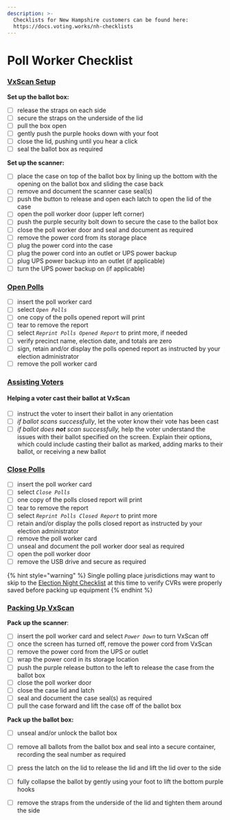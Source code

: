 ```yaml
---
description: >-
  Checklists for New Hampshire customers can be found here:
  https://docs.voting.works/nh-checklists
---
```


# Poll Worker Checklist

### [VxScan Setup](checklist.md#vxscan-setup)

**Set up the ballot box:**

* [ ] release the straps on each side
* [ ] secure the straps on the underside of the lid
* [ ] pull the box open
* [ ] gently push the purple hooks down with your foot
* [ ] close the lid, pushing until you hear a click
* [ ] seal the ballot box as required

**Set up the scanner:**

* [ ] place the case on top of the ballot box by lining up the bottom with the opening on the ballot box and sliding the case back
* [ ] remove and document the scanner case seal(s)
* [ ] push the button to release and open each latch to open the lid of the case
* [ ] open the poll worker door (upper left corner)
* [ ] push the purple security bolt down to secure the case to the ballot box
* [ ] close the poll worker door and seal and document as required
* [ ] remove the power cord from its storage place
* [ ] plug the power cord into the case
* [ ] plug the power cord into an outlet or UPS power backup
* [ ] plug UPS power backup into an outlet (if applicable)
* [ ] turn the UPS power backup on (if applicable)

### [Open Polls](../election-day-guides/opening-polls.md)

* [ ] insert the poll worker card
* [ ] select _`Open Polls`_
* [ ] one copy of the polls opened report will print
* [ ] tear to remove the report
* [ ] select _`Reprint Polls Opened Report`_ to print more, if needed
* [ ] verify precinct name, election date, and totals are zero
* [ ] sign, retain and/or display the polls opened report as instructed by your election administrator
* [ ] remove the poll worker card

### [Assisting Voters](checklist.md#assisting-voters)

#### **Helping a voter cast their ballot at VxScan**

* [ ] instruct the voter to insert their ballot in any orientation
* [ ] _if ballot scans successfully_, let the voter know their vote has been cast
* [ ] _if ballot does **not** scan successfully,_ help the voter understand the issues with their ballot specified on the screen. Explain their options, which could include casting their ballot as marked, adding marks to their ballot, or receiving a new ballot

### [Close Polls](checklist.md#close-polls)

* [ ] insert the poll worker card
* [ ] select _`Close Polls`_
* [ ] one copy of the polls closed report will print
* [ ] tear to remove the report
* [ ] select _`Reprint Polls Closed Report`_ to print more
* [ ] retain and/or display the polls closed report as instructed by your election administrator
* [ ] remove the poll worker card
* [ ] unseal and document the poll worker door seal as required
* [ ] open the poll worker door
* [ ] remove the USB drive and secure as required

{% hint style="warning" %}
Single polling place jurisdictions may want to skip to the [Election Night Checklist](election-night-checklist.md) at this time to verify CVRs were properly saved before packing up equipment
{% endhint %}

### [Packing Up VxScan](checklist.md#packing-up-vxscan)

**Pack up the scanner**:

* [ ] insert the poll worker card and select _`Power Down`_ to turn VxScan off
* [ ] once the screen has turned off, remove the power cord from VxScan
* [ ] remove the power cord from the UPS or outlet
* [ ] wrap the power cord in its storage location
* [ ] push the purple release button to the left to release the case from the ballot box
* [ ] close the poll worker door
* [ ] close the case lid and latch
* [ ] seal and document the case seal(s) as required
* [ ] pull the case forward and lift the case off of the ballot box

**Pack up the ballot box:**

* [ ] unseal and/or unlock the ballot box&#x20;
* [ ] remove all ballots from the ballot box and seal into a secure container, recording the seal number as required
* [ ] press the latch on the lid to release the lid and lift the lid over to the side
* [ ] fully collapse the ballot by gently using your foot to lift the bottom purple hooks
* [ ] remove the straps from the underside of the lid and tighten them around the side

